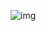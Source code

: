 ![img](https://github.com/akshadjoshi/JARVIS/blob/main/windows/images/Pasted%20image%2020231129235234.png)
